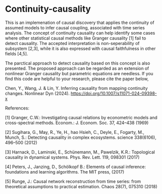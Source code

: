 # Continuity-causality
This is an implemenation of causal discovery that applies the continuity of assumed models to infer causal coupling, associated with time series analysis.
The concept of continuity causality can help identify some cases where other statistical causal methods like Granger causality [1] fail to detect causality.
The accepted interpretation is non-seperability of subsystem [2,3], while it is also expressed with causal faithfulness in other fields [4,5].

The parctical approach to detect causality based on this concept is also presented.
The proposed approach can be regarded as an extension of nonlinear Granger causality but parametric equations are needless.
If you find this code are helpful to your research, please cite the paper below,

Chen, Y., Wang, J. & Lin, Y. Inferring causality from mapping continuity changes. Nonlinear Dyn (2024). https://doi.org/10.1007/s11071-024-09398-x

References:

[1] Granger, C.W.: Investigating causal relations by econometric models and cross-spectral methods. Econom.: J. Econom. Soc. 37, 424–438 (1969)

[2] Sugihara, G., May, R., Ye, H., hao Hsieh, C., Deyle, E., Fogarty, M., Munch, S.: Detecting causality in complex ecosystems. science 338(6106), 496–500 (2012)

[3] Harnack, D., Laminski, E., Schünemann, M., Pawelzik, K.R.: Topological causality in dynamical systems. Phys. Rev. Lett. 119, 098301 (2017)

[4] Peters, J., Janzing, D., Schölkopf B.: Elements of causal inference: foundations and learning algorithms. The MIT press, (2017)

[5] Runge, J.: Causal network reconstruction from time series: from theoretical assumptions to practical estimation. Chaos 28(7), 075310 (2018)
